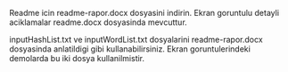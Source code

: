 Readme icin readme-rapor.docx dosyasini indirin. Ekran goruntulu detayli aciklamalar readme.docx dosyasinda mevcuttur.

inputHashList.txt ve inputWordList.txt dosyalarini readme-rapor.docx dosyasinda anlatildigi gibi kullanabilirsiniz. Ekran
goruntulerindeki demolarda bu iki dosya kullanilmistir.
